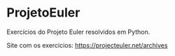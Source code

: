 # ProjetoEuler
Exercícios do Projeto Euler resolvidos em Python.

Site com os exercícios: https://projecteuler.net/archives
